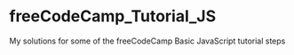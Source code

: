 # freeCodeCamp_Tutorial_JS
My solutions for some of the freeCodeCamp Basic JavaScript tutorial steps
